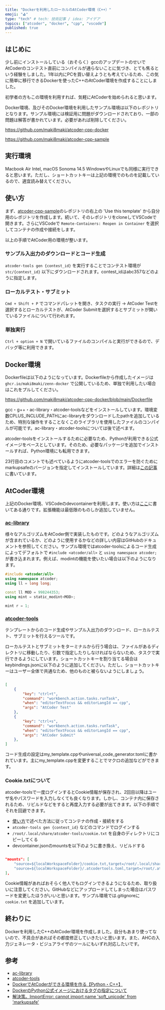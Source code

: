 ```yaml
---
title: "Dockerを利用したローカルのAtCoder環境（C++）"
emoji: "⛳"
type: "tech" # tech: 技術記事 / idea: アイデア
topics: ["atcoder", "docker", "cpp", "vscode"]
published: true
---
```


## はじめに

少し前にインストールしている（おそらく）gccのアップデートのせいでAtCoderのコンテスト直前にコンパイルが通らないことに気づき、とても焦るという経験をしました。1年以内にPCを買い替えようとも考えているため、この気に簡単に移行できるDockerを使ったC++のAtCoder環境を作成することにしました。

初学者の方もこの環境を利用すれば、気軽にAtCoderを始められると思います。

Docker環境、及びそのDocker環境を利用したサンプル環境は以下のレポジトリとなります。サンプル環境には検証用に問題がダウンロードされており、一部の問題は解答が書かれています。必要があれば削除してください。

https://github.com/maki8maki/atcoder-cpp-docker

https://github.com/maki8maki/atcoder-cpp-sample

## 実行環境

Macbook Air Intel, macOS Sonoma 14.5
WindowsやLinuxでも同様に実行できると思います。ただし、ショートカットキーは上記の環境でのものを記載しているので、適宜読み替えてください。

## 使い方

まず、[atcoder-cpp-sample](https://github.com/maki8maki/atcoder-cpp-sample)のレポジトリの右上の 'Use this template' から自分用のレポジトリを作成します。続いて、そのレポジトリをcloneしてVSCodeで開きます。さらにVSCodeで `Remote-Containers: Reopen in Container` を選択してコンテナの作成や接続をします。

以上の手順でAtCoder用の環境が整います。

### サンプル入出力のダウンロードとコード生成

`atcoder-tools gen {contest_id}` を実行することでコンテスト環境が `stc/{contest_id}` 以下にダウンロードされます。contest_idはabc357などのように指定します。

### ローカルテスト・サブミット

`Cmd + Shift + P` でコマンドパレットを開き、タスクの実行 → AtCoder Testを選択するとローカルテストが、AtCoder Submitを選択するとサブミットが開いているファイルについて行われます。

### 単独実行

`Ctrl + option + N` で開いているファイルのコンパイルと実行ができるので、デバッグ等に利用できます。

## Docker環境

Dockerfileは以下のようになっています。Dockerfileから作成したイメージは `ghcr.io/maki8maki/zenn-docker` で公開しているため、単独で利用したい場合はこれをプルしてください。

https://github.com/maki8maki/atcoder-cpp-docker/blob/main/Dockerfile

gcc・g++・ac-library・atcoder-toolsなどをインストールしています。環境変数CPLUS_INCLUDE_PATHにac-libraryをダウンロードしたpathを追加しているため、特別な操作をすることなくこのライブラリを使用したファイルのコンパイルが可能です。ac-library・atcoder-toolsについては後で述べます。

atcoder-toolsをインストールするために必要なため、Pythonが利用できる公式イメージをベースとしています。そのため、必要なパッケージを追加でインストールすれば、Python環境にも転用できます。

23行目のコメントでも述べているようにatcoder-toolsでのエラーを防ぐためにmarkupsafeのバージョンを指定してインストールしています。詳細は[この記事](https://zenn.dev/kinakomochi5250/articles/atcoder-tools-error)に書いています。

## AtCoder環境

上記のDocker環境、VSCodeのdevcontainerを利用します。使い方は[ここ](#使い方)に書いてある通りです。拡張機能は最低限のものしか追加していません。

### [ac-library](https://github.com/atcoder/ac-library)

様々なアルゴリズムをAtCoder側で実装したものです。どのようなアルゴリズムが含まれているか、どのように使用するかなどの詳しい内容はGitHubのドキュメントを参照してください。サンプル環境ではatcoder-toolsによるコード生成によってデフォルトで `#include <atcoder/all>` と `using namespace atcoder;` が書き込まれます。例えば、modintの機能を使いたい場合は以下のようになります。

```cpp
#include <atcoder/all>
using namespace atcoder;
using ll = long long;

const ll MOD = 998244353;
using mint = static_modint<MOD>;

mint r = 1;
```

### [atcoder-tools](https://github.com/kyuridenamida/atcoder-tools)

テンプレートからのコード生成やサンプル入出力のダウンロード、ローカルテスト、サブミットを行えるツールです。

ローカルテストとサブミットをターミナルから行う場合は、ファイルがあるディレクトリに移動したり、引数で指定したりしなければならないため、タスクで実行できるようにしています。ショートカットキーを割り当てる場合はkeybindings.jsonに以下のように追加してください。ただし、ショートカットキーはユーザー全体で共通なため、他のものと被らないようにしましょう。

```json

[
    {
        "key": "ctrl+t",
        "command": "workbench.action.tasks.runTask",
        "when": "editorTextFocus && editorLangId == cpp",
        "args": "AtCoder Test"
    },
    {
        "key": "ctrl+s",
        "command": "workbench.action.tasks.runTask",
        "when": "editorTextFocus && editorLangId == cpp",
        "args": "AtCoder Submit"
    },
]

```

コード生成の設定はmy_template.cppやuniversal_code_generator.tomlに書かれています。主にmy_template.cppを変更することでマクロの追加などができます。

### Cookie.txtについて

atcoder-toolsで一度ログインするとCookie情報が保存され、2回目以降はユーザ名やパスワードを入力しなくても良くなります。しかし、コンテナ内に保存されるため、リビルドなどをすると再度入力する必要が出てきます。以下の手順でそれを回避できます。

- [使い方](#使い方)で述べた方法に従ってコンテナの作成・接続をする
- `atcoder-tools gen {contest_id}` などのコマンドでログインする
- `/root/.local/share/atcoder-tools/cookie.txt` を自身のディレクトリにコピーしてくる
- devcontainer.jsonのmountsを以下のように書き換え、リビルドする

```json

"mounts": [
    "source=${localWorkspaceFolder}/cookie.txt,target=/root/.local/share/atcoder-tools/cookie.txt,type=bind", // この行を足す
    "source=${localWorkspaceFolder}/.atcodertools.toml,target=/root/.atcodertools.toml,type=bind"
],

```

Cookie情報があればおそらく他人でもログインできるようになるため、取り扱いに注意してください。GitHubなどにアップロードしてしまった場合はパスワードを変更したほうがいいと思います。サンプル環境では.gitignoreに `cookie.txt` を追加しています。

## 終わりに

Dockerを利用したC++のAtCoder環境を作成しました。自分もあまり使ってないので、不具合があればその都度修正していきたいと思います。また、AHCの入力ジェネレータ・ビジュアライザのツールにもいずれ対応したいです。

## 参考

- [ac-library](https://github.com/atcoder/ac-library)
- [atcoder-tools](https://github.com/kyuridenamida/atcoder-tools)
- [DockerでAtCoderができる環境を作る【Python・C++】](https://qiita.com/hinamimi/items/b3dd159f956628cebdbb)
- [DockerのPython公式イメージにおけるタグの指定について](https://qiita.com/c0a21030/items/6f88c249955bd2ad7ed7)
- [解決策。ImportError: cannot import name 'soft_unicode' from 'markupsafe'](https://keep-loving-python.hatenablog.com/entry/2022/08/29/121515)
